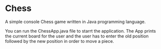 # Chess
A simple console Chess game written in Java programming language.

You can run the ChessApp.java file to starrt the application.
The App prints the current board for the user and the user has to enter the old position followed by the new position in order to move a piece.

